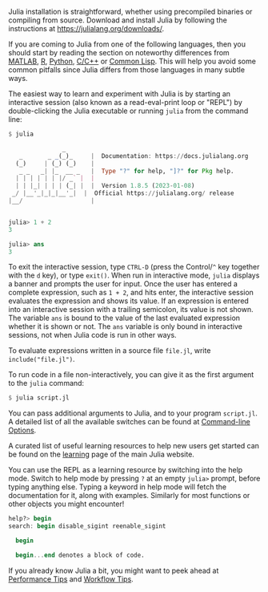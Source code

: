 Julia installation is straightforward, whether using precompiled binaries or compiling from source. Download and install Julia by following the instructions at <https://julialang.org/downloads/>.

If you are coming to Julia from one of the following languages, then you should start by reading the section on noteworthy differences from [MATLAB](https://docs.julialang.org/../noteworthy-differences/#Noteworthy-differences-from-MATLAB), [R](https://docs.julialang.org/../noteworthy-differences/#Noteworthy-differences-from-R), [Python](https://docs.julialang.org/../noteworthy-differences/#Noteworthy-differences-from-Python), [C/C++](https://docs.julialang.org/../noteworthy-differences/#Noteworthy-differences-from-C/C) or [Common Lisp](https://docs.julialang.org/../noteworthy-differences/#Noteworthy-differences-from-Common-Lisp). This will help you avoid some common pitfalls since Julia differs from those languages in many subtle ways.

The easiest way to learn and experiment with Julia is by starting an interactive session (also known as a read-eval-print loop or "REPL") by double-clicking the Julia executable or running `julia` from the command line:


```julia
$ julia

               _
   _       _ _(_)_     |  Documentation: https://docs.julialang.org
  (_)     | (_) (_)    |
   _ _   _| |_  __ _   |  Type "?" for help, "]?" for Pkg help.
  | | | | | | |/ _` |  |
  | | |_| | | | (_| |  |  Version 1.8.5 (2023-01-08)
 _/ |__'_|_|_|__'_|  |  Official https://julialang.org/ release
|__/                   |


julia> 1 + 2
3

julia> ans
3
```
To exit the interactive session, type `CTRL-D` (press the Control/`^` key together with the `d` key), or type `exit()`. When run in interactive mode, `julia` displays a banner and prompts the user for input. Once the user has entered a complete expression, such as `1 + 2`, and hits enter, the interactive session evaluates the expression and shows its value. If an expression is entered into an interactive session with a trailing semicolon, its value is not shown. The variable `ans` is bound to the value of the last evaluated expression whether it is shown or not. The `ans` variable is only bound in interactive sessions, not when Julia code is run in other ways.

To evaluate expressions written in a source file `file.jl`, write `include("file.jl")`.

To run code in a file non-interactively, you can give it as the first argument to the `julia` command:


```julia
$ julia script.jl
```
You can pass additional arguments to Julia, and to your program `script.jl`. A detailed list of all the available switches can be found at [Command-line Options](https://docs.julialang.org/../command-line-options/#command-line-options).

A curated list of useful learning resources to help new users get started can be found on the [learning](https://julialang.org/learning/) page of the main Julia website.

You can use the REPL as a learning resource by switching into the help mode. Switch to help mode by pressing `?` at an empty `julia>` prompt, before typing anything else. Typing a keyword in help mode will fetch the documentation for it, along with examples. Similarly for most functions or other objects you might encounter!


```julia
help?> begin
search: begin disable_sigint reenable_sigint

  begin

  begin...end denotes a block of code.
```
If you already know Julia a bit, you might want to peek ahead at [Performance Tips](https://docs.julialang.org/../performance-tips/#man-performance-tips) and [Workflow Tips](https://docs.julialang.org/../workflow-tips/#man-workflow-tips).




